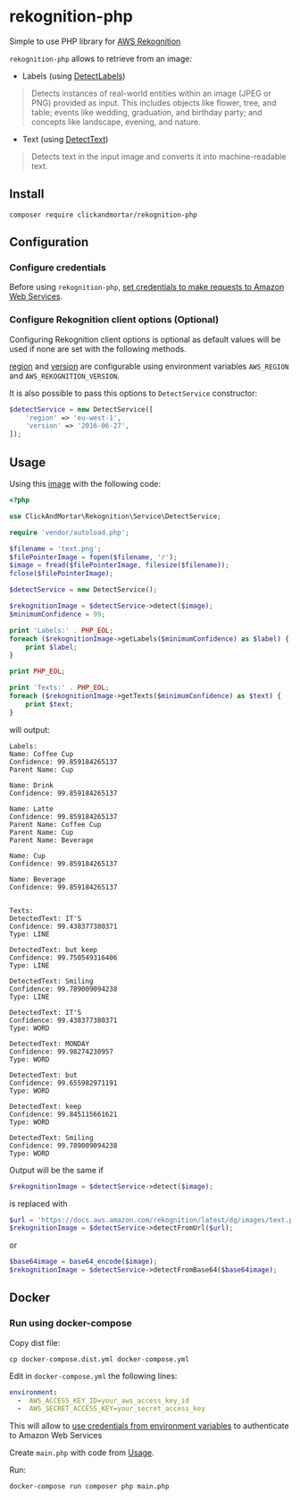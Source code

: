 # rekognition-php

Simple to use PHP library for [AWS Rekognition](https://aws.amazon.com/rekognition/)

`rekognition-php` allows to retrieve from an image:

- Labels (using [DetectLabels](https://docs.aws.amazon.com/rekognition/latest/dg/API_DetectLabels.html))
 > Detects instances of real-world entities within an image (JPEG or PNG)
 provided as input. This includes objects like flower, tree, and table;
 events like wedding, graduation, and birthday party;
 and concepts like landscape, evening, and nature.

- Text (using [DetectText](https://docs.aws.amazon.com/rekognition/latest/dg/API_DetectText.html))
> Detects text in the input image and converts it into machine-readable text.

## Install

```shell
composer require clickandmortar/rekognition-php
```

## Configuration

### Configure credentials

Before using `rekognition-php`, [set credentials to make requests to Amazon Web Services](https://docs.aws.amazon.com/sdk-for-php/v3/developer-guide/guide_credentials.html).

### Configure Rekognition client options (Optional)

Configuring Rekognition client options is optional as default values will
be used if none are set with the following methods.

[region](https://docs.aws.amazon.com/sdk-for-php/v3/developer-guide/guide_configuration.html#cfg-region)
and [version](https://docs.aws.amazon.com/sdk-for-php/v3/developer-guide/guide_configuration.html#cfg-version)
are configurable using environment variables `AWS_REGION` and
`AWS_REKOGNITION_VERSION`.

It is also possible to pass this options to `DetectService` constructor:
```php
$detectService = new DetectService([
    'region' => 'eu-west-1',
    'version' => '2016-06-27',
]);
```

## Usage

Using this [image](https://docs.aws.amazon.com/rekognition/latest/dg/images/text.png)
with the following code:

```php
<?php

use ClickAndMortar\Rekognition\Service\DetectService;

require 'vendor/autoload.php';

$filename = 'text.png';
$filePointerImage = fopen($filename, 'r');
$image = fread($filePointerImage, filesize($filename));
fclose($filePointerImage);

$detectService = new DetectService();

$rekognitionImage = $detectService->detect($image);
$minimumConfidence = 99;

print 'Labels:' . PHP_EOL;
foreach ($rekognitionImage->getLabels($minimumConfidence) as $label) {
    print $label;
}

print PHP_EOL;

print 'Texts:' . PHP_EOL;
foreach ($rekognitionImage->getTexts($minimumConfidence) as $text) {
    print $text;
}

```

will output:

```
Labels:
Name: Coffee Cup
Confidence: 99.859184265137
Parent Name: Cup

Name: Drink
Confidence: 99.859184265137

Name: Latte
Confidence: 99.859184265137
Parent Name: Coffee Cup
Parent Name: Cup
Parent Name: Beverage

Name: Cup
Confidence: 99.859184265137

Name: Beverage
Confidence: 99.859184265137


Texts:
DetectedText: IT'S
Confidence: 99.438377380371
Type: LINE

DetectedText: but keep
Confidence: 99.750549316406
Type: LINE

DetectedText: Smiling
Confidence: 99.789009094238
Type: LINE

DetectedText: IT'S
Confidence: 99.438377380371
Type: WORD

DetectedText: MONDAY
Confidence: 99.98274230957
Type: WORD

DetectedText: but
Confidence: 99.655982971191
Type: WORD

DetectedText: keep
Confidence: 99.845115661621
Type: WORD

DetectedText: Smiling
Confidence: 99.789009094238
Type: WORD

```

Output will be the same if

```php
$rekognitionImage = $detectService->detect($image);
```

is replaced with

```php
$url = 'https://docs.aws.amazon.com/rekognition/latest/dg/images/text.png';
$rekognitionImage = $detectService->detectFromUrl($url);
```

or

```php
$base64image = base64_encode($image);
$rekognitionImage = $detectService->detectFromBase64($base64image);
```

## Docker

### Run using docker-compose

Copy dist file:
```shell
cp docker-compose.dist.yml docker-compose.yml
```

Edit in `docker-compose.yml` the following lines:
```yml
environment:
  -  AWS_ACCESS_KEY_ID=your_aws_access_key_id
  -  AWS_SECRET_ACCESS_KEY=your_secret_access_key
```

This will allow to
[use credentials from environment variables](https://docs.aws.amazon.com/sdk-for-php/v3/developer-guide/guide_credentials_environment.html)
to authenticate to Amazon Web Services

Create `main.php` with code from [Usage](#usage).

Run:
```shell
docker-compose run composer php main.php
```
